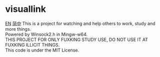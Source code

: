 # visuallink
[EN](https://github.com/orangeZSCB/visuallink/blob/master/README.md) [简中](https://github.com/orangeZSCB/visuallink/blob/master/READMEs/README_zh.md)
This is a project for watching and help others to work, study and more things.     
Powered by Winsock2.h in Mingw-w64.    
THIS PROJECT FOR ONLY FUXKING STUDY USE, DO NOT USE IT AT FUXKING ILLICIT THINGS.    
This code is under the MIT License.
